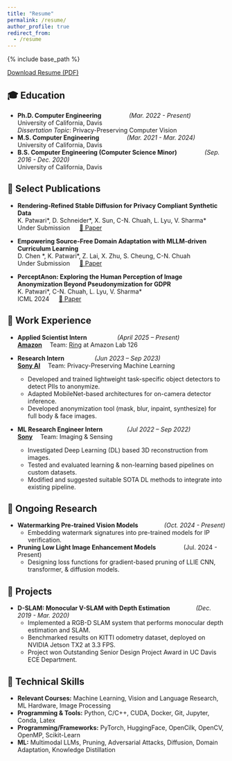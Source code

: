 ```yaml
---
title: "Resume"
permalink: /resume/
author_profile: true
redirect_from:
  - /resume
---
```


{% include base_path %}

<!-- # Resume -->

<p class="resume-download">
  <a href="/files/Kartik_CV_July2025.pdf" class="btn btn-download" target="_blank">
    <i class="fas fa-file-pdf"></i> Download Resume (PDF)
  </a>
</p>

## 🎓 **Education**
- **Ph.D. Computer Engineering** &emsp;&emsp;&emsp;&emsp; _(Mar. 2022 - Present)_  
  University of California, Davis  
  _Dissertation Topic_: Privacy-Preserving Computer Vision  
  <!-- GPA: 3.8/4.0    -->
- **M.S. Computer Engineering** &emsp;&emsp;&emsp;&emsp; _(Mar. 2021 - Mar. 2024)_  
  University of California, Davis  
- **B.S. Computer Engineering (Computer Science Minor)** &emsp;&emsp;&emsp;&emsp; _(Sep. 2016 - Dec. 2020)_  
  University of California, Davis 


## 📝 **Select Publications**
- **Rendering-Refined Stable Diffusion for Privacy Compliant Synthetic Data**  
  K. Patwari\*, D. Schneider\*, X. Sun, C-N. Chuah, L. Lyu, V. Sharma\*  
  Under Submission  &emsp;  [📄 Paper](https://arxiv.org/abs/2412.06248)

- **Empowering Source-Free Domain Adaptation with MLLM-driven Curriculum Learning**  
  D. Chen \*, K. Patwari\*, Z. Lai, X. Zhu, S. Cheung, C-N. Chuah  
  Under Submission &emsp; [📄 Paper](https://arxiv.org/abs/2405.18376)

- **PerceptAnon: Exploring the Human Perception of Image Anonymization Beyond Pseudonymization for GDPR**  
  K. Patwari\*, C-N. Chuah, L. Lyu, V. Sharma\*  
  ICML 2024 &emsp; [📄 Paper](https://proceedings.mlr.press/v235/patwari24a.html)

## 💼 **Work Experience**

- **Applied Scientist Intern**&emsp;&emsp;&emsp;&emsp;&emsp;_(April 2025 – Present)_  
  **[Amazon](https://amazon.jobs/content/en/teams/devices-and-services/lab126)** &emsp;Team: [Ring](https://ring.com/) at Amazon Lab 126

- **Research Intern**&emsp;&emsp;&emsp;&emsp;&emsp;_(Jun 2023 – Sep 2023)_  
  **[Sony AI](https://ai.sony/)** &emsp;Team: Privacy-Preserving Machine Learning
  - Developed and trained lightweight task-specific object detectors to detect PIIs to anonymize.  
  - Adapted MobileNet-based architectures for on-camera detector inference.  
  - Developed anonymization tool (mask, blur, inpaint, synthesize) for full body & face images.  

- **ML Research Engineer Intern**&emsp;&emsp;&emsp;&emsp;_(Jul 2022 – Sep 2022)_  
  **[Sony](https://www.sony.com/en/)** &emsp;Team: Imaging & Sensing
  - Investigated Deep Learning (DL) based 3D reconstruction from images.  
  - Tested and evaluated learning & non-learning based pipelines on custom datasets.  
  - Modified and suggested suitable SOTA DL methods to integrate into existing pipeline.  


## 🔬 **Ongoing Research**
- **Watermarking Pre-trained Vision Models** &emsp;&emsp;&emsp;&emsp;_(Oct. 2024 - Present)_
  - Embedding watermark signatures into pre-trained models for IP verification.
- **Pruning Low Light Image Enhancement Models** &emsp;&emsp;&emsp;&emsp; (Jul. 2024 - Present)
  - Designing loss functions for gradient-based pruning of LLIE CNN, transformer, & diffusion models.

## 🔎 Projects
- **D-SLAM: Monocular V-SLAM with Depth Estimation** &emsp;&emsp;&emsp;&emsp;_(Dec. 2019 - Mar. 2020)_  
  - Implemented a RGB-D SLAM system that performs monocular depth estimation and SLAM.
  - Benchmarked results on KITTI odometry dataset, deployed on NVIDIA Jetson TX2 at 3.3 FPS.
  - Project won Outstanding Senior Design Project Award in UC Davis ECE Department.

## 🔧 **Technical Skills**
- **Relevant Courses:** Machine Learning, Vision and Language Research, ML Hardware, Image Processing
- **Programming & Tools:** Python, C/C++, CUDA, Docker, Git, Jupyter, Conda, Latex
- **Programming/Frameworks:** PyTorch, HuggingFace, OpenCilk, OpenCV, OpenMP, Scikit-Learn
- **ML:** Multimodal LLMs, Pruning, Adversarial Attacks, Diffusion, Domain Adaptation, Knowledge Distillation
